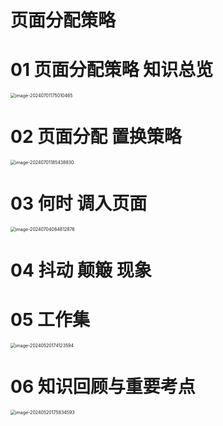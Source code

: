 # 页面分配策略





# 01 页面分配策略 知识总览

<img src="https://cvp.oss-cn-shanghai.aliyuncs.com/picgo/202407011750598.png" alt="image-20240701175010465" style="zoom:50%;" />



# 02 页面分配 置换策略

<img src="https://cvp.oss-cn-shanghai.aliyuncs.com/picgo/202407011854704.png" alt="image-20240701185438830" style="zoom:50%;" />



# 03 何时 调入页面

<img src="https://cvp.oss-cn-shanghai.aliyuncs.com/picgo/202407040848522.png" alt="image-20240704084812876" style="zoom:50%;" />



# 04 抖动 颠簸 现象





# 05 工作集

<img src="https://cvp.oss-cn-shanghai.aliyuncs.com/picgo/202405201741753.png" alt="image-20240520174123594" style="zoom:50%;" />



# 06 知识回顾与重要考点

<img src="https://cvp.oss-cn-shanghai.aliyuncs.com/picgo/202405201758839.png" alt="image-20240520175834593" style="zoom:50%;" />